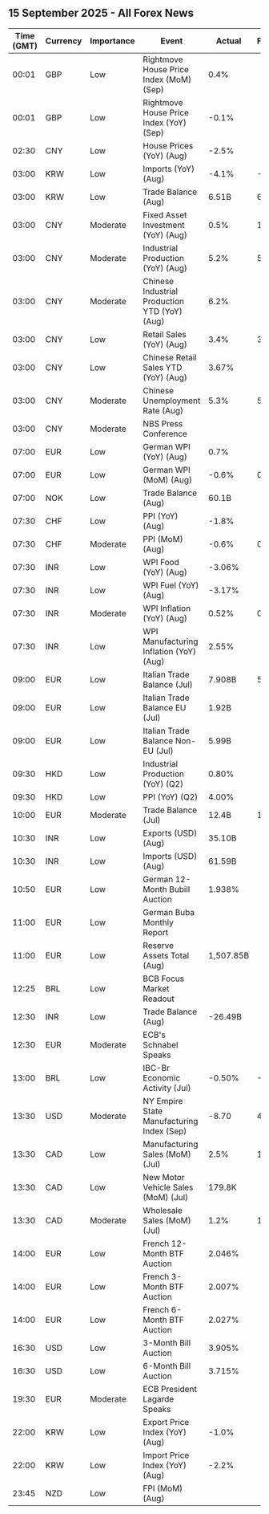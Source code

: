 ## 15 September 2025 - All Forex News

| Time (GMT) | Currency | Importance | Event | Actual | Forecast | Previous |
|------|----------|------------|-------|--------|----------|----------|
| 00:01 | GBP | Low | Rightmove House Price Index (MoM) (Sep) | 0.4% |  | -1.3% |
| 00:01 | GBP | Low | Rightmove House Price Index (YoY) (Sep) | -0.1% |  | 0.3% |
| 02:30 | CNY | Low | House Prices (YoY) (Aug) | -2.5% |  | -2.8% |
| 03:00 | KRW | Low | Imports (YoY) (Aug) | -4.1% | -4.0% | 3.3% |
| 03:00 | KRW | Low | Trade Balance (Aug) | 6.51B | 6.51B | 9.08B |
| 03:00 | CNY | Moderate | Fixed Asset Investment (YoY) (Aug) | 0.5% | 1.5% | 1.6% |
| 03:00 | CNY | Moderate | Industrial Production (YoY) (Aug) | 5.2% | 5.7% | 5.7% |
| 03:00 | CNY | Moderate | Chinese Industrial Production YTD (YoY) (Aug) | 6.2% |  | 6.3% |
| 03:00 | CNY | Low | Retail Sales (YoY) (Aug) | 3.4% | 3.8% | 3.7% |
| 03:00 | CNY | Low | Chinese Retail Sales YTD (YoY) (Aug) | 3.67% |  | 3.84% |
| 03:00 | CNY | Moderate | Chinese Unemployment Rate (Aug) | 5.3% | 5.2% | 5.2% |
| 03:00 | CNY | Moderate | NBS Press Conference |  |  |  |
| 07:00 | EUR | Low | German WPI (YoY) (Aug) | 0.7% |  | 0.5% |
| 07:00 | EUR | Low | German WPI (MoM) (Aug) | -0.6% | 0.2% | -0.1% |
| 07:00 | NOK | Low | Trade Balance (Aug) | 60.1B |  | 54.6B |
| 07:30 | CHF | Low | PPI (YoY) (Aug) | -1.8% |  | -0.9% |
| 07:30 | CHF | Moderate | PPI (MoM) (Aug) | -0.6% | 0.1% | -0.2% |
| 07:30 | INR | Low | WPI Food (YoY) (Aug) | -3.06% |  | -6.29% |
| 07:30 | INR | Low | WPI Fuel (YoY) (Aug) | -3.17% |  | -2.43% |
| 07:30 | INR | Moderate | WPI Inflation (YoY) (Aug) | 0.52% | 0.30% | -0.58% |
| 07:30 | INR | Low | WPI Manufacturing Inflation (YoY) (Aug) | 2.55% |  | 2.05% |
| 09:00 | EUR | Low | Italian Trade Balance (Jul) | 7.908B | 5.500B | 5.384B |
| 09:00 | EUR | Low | Italian Trade Balance EU (Jul) | 1.92B |  | -0.09B |
| 09:00 | EUR | Low | Italian Trade Balance Non-EU (Jul) | 5.99B |  | 5.39B |
| 09:30 | HKD | Low | Industrial Production (YoY) (Q2) | 0.80% |  | 0.70% |
| 09:30 | HKD | Low | PPI (YoY) (Q2) | 4.00% |  | 4.80% |
| 10:00 | EUR | Moderate | Trade Balance (Jul) | 12.4B | 11.7B | 8.0B |
| 10:30 | INR | Low | Exports (USD) (Aug) | 35.10B |  | 37.24B |
| 10:30 | INR | Low | Imports (USD) (Aug) | 61.59B |  | 64.59B |
| 10:50 | EUR | Low | German 12-Month Bubill Auction | 1.938% |  | 1.895% |
| 11:00 | EUR | Low | German Buba Monthly Report |  |  |  |
| 11:00 | EUR | Low | Reserve Assets Total (Aug) | 1,507.85B |  | 1,499.04B |
| 12:25 | BRL | Low | BCB Focus Market Readout |  |  |  |
| 12:30 | INR | Low | Trade Balance (Aug) | -26.49B |  | -27.35B |
| 12:30 | EUR | Moderate | ECB's Schnabel Speaks |  |  |  |
| 13:00 | BRL | Low | IBC-Br Economic Activity (Jul) | -0.50% | -0.20% | -0.10% |
| 13:30 | USD | Moderate | NY Empire State Manufacturing Index (Sep) | -8.70 | 4.30 | 11.90 |
| 13:30 | CAD | Low | Manufacturing Sales (MoM) (Jul) | 2.5% | 1.7% | 0.3% |
| 13:30 | CAD | Low | New Motor Vehicle Sales (MoM) (Jul) | 179.8K |  | 177.2K |
| 13:30 | CAD | Moderate | Wholesale Sales (MoM) (Jul) | 1.2% | 1.4% | 1.0% |
| 14:00 | EUR | Low | French 12-Month BTF Auction | 2.046% |  | 1.997% |
| 14:00 | EUR | Low | French 3-Month BTF Auction | 2.007% |  | 1.989% |
| 14:00 | EUR | Low | French 6-Month BTF Auction | 2.027% |  | 2.006% |
| 16:30 | USD | Low | 3-Month Bill Auction | 3.905% |  | 3.940% |
| 16:30 | USD | Low | 6-Month Bill Auction | 3.715% |  | 3.730% |
| 19:30 | EUR | Moderate | ECB President Lagarde Speaks |  |  |  |
| 22:00 | KRW | Low | Export Price Index (YoY) (Aug) | -1.0% |  | -4.5% |
| 22:00 | KRW | Low | Import Price Index (YoY) (Aug) | -2.2% |  | -5.9% |
| 23:45 | NZD | Low | FPI (MoM) (Aug) |  |  | 0.7% |
